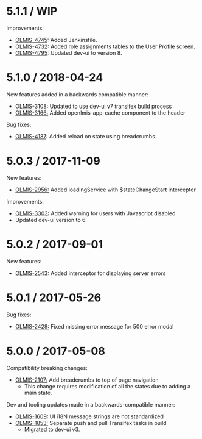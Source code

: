 5.1.1 / WIP
===========

Improvements:
* [OLMIS-4745](https://openlmis.atlassian.net/browse/OLMIS-4745): Added Jenkinsfile.
* [OLMIS-4732](https://openlmis.atlassian.net/browse/OLMIS-4732): Added role assignments tables to the User Profile screen.
* [OLMIS-4795](https://openlmis.atlassian.net/browse/OLMIS-4795): Updated dev-ui to version 8.

5.1.0 / 2018-04-24
==================

New features added in a backwards compatible manner:
* [OLMIS-3108:](https://openlmis.atlassian.net/browse/OLMIS-3108) Updated to use dev-ui v7 transifex build process
* [OLMIS-3166:](https://openlmis.atlassian.net/browse/OLMIS-3166) Added openlmis-app-cache component to the header

Bug fixes:
* [OLMIS-4187](https://openlmis.atlassian.net/browse/OLMIS-4187): Added reload on state using breadcrumbs.

5.0.3 / 2017-11-09
======================

New features:
* [OLMIS-2956:](https://openlmis.atlassian.net/browse/OLMIS-2956) Added loadingService with $stateChangeStart interceptor

Improvements:
* [OLMIS-3303:](https://openlmis.atlassian.net/browse/OLMIS-3303) Added warning for users with Javascript disabled
* Updated dev-ui version to 6.

5.0.2 / 2017-09-01
==================

New features:
* [OLMIS-2543:](https://openlmis.atlassian.net/browse/OLMIS-2543) Added interceptor for displaying
server errors

5.0.1 / 2017-05-26
==================

Bug fixes:
* [OLMIS-2428:](https://openlmis.atlassian.net/browse/OLMIS-2428) Fixed missing error message for 500 error modal

5.0.0 / 2017-05-08
==================

Compatibility breaking changes:

* [OLMIS-2107:](https://openlmis.atlassian.net/browse/OLMIS-2107) Add breadcrumbs to top of page navigation
  * This change requires modification of all the states due to adding a main state.

Dev and tooling updates made in a backwards-compatible manner:

* [OLMIS-1609:](https://openlmis.atlassian.net/browse/OLMIS-1609) UI i18N message strings are not standardized
* [OLMIS-1853:](https://openlmis.atlassian.net/browse/OLMIS-1853) Separate push and pull Transifex tasks in build
  * Migrated to dev-ui v3.
